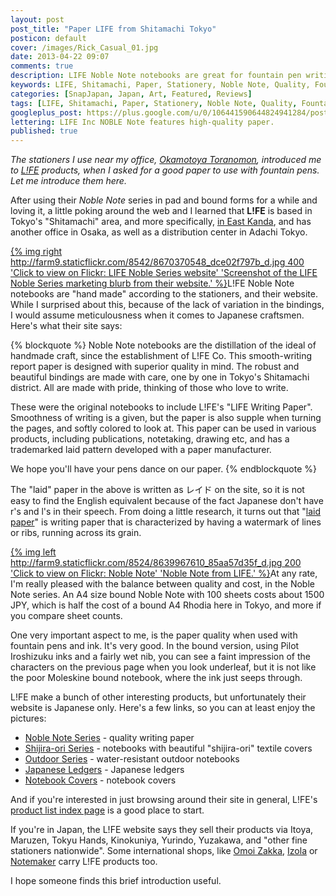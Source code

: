 ```yaml
---
layout: post
post_title: "Paper LIFE from Shitamachi Tokyo"
posticon: default
cover: /images/Rick_Casual_01.jpg
date: 2013-04-22 09:07
comments: true
description: LIFE Noble Note notebooks are great for fountain pen writing, by Rick Cogley.
keywords: LIFE, Shitamachi, Paper, Stationery, Noble Note, Quality, Fountain Pen, Ink
categories: [SnapJapan, Japan, Art, Featured, Reviews]
tags: [LIFE, Shitamachi, Paper, Stationery, Noble Note, Quality, Fountain Pen, Ink]
googleplus_post: https://plus.google.com/u/0/106441590644824941284/posts/E9urCXxCcq1
lettering: LIFE Inc NOBLE Note features high-quality paper.
published: true
---
```


_The stationers I use near my office, [Okamotoya Toranomon][1], introduced me to [L!FE][2] products, when I asked for a good paper to use with fountain pens. Let me introduce them here._

<!--more-->

After using their _Noble Note_ series in pad and bound forms for a while and loving it, a little poking around the web and I learned that __L!FE__ is based in Tokyo's "Shitamachi" area, and more specifically, [in East Kanda](http://goo.gl/maps/tQXI7), and has another office in Osaka, as well as a distribution center in Adachi Tokyo. 

[{% img right http://farm9.staticflickr.com/8542/8670370548_dce02f797b_d.jpg 400 'Click to view on Flickr: LIFE Noble Series website' 'Screenshot of the LIFE Noble Series marketing blurb from their website.' %}](http://www.flickr.com/photos/rickcogley/8670370548)L!FE Noble Note notebooks are "hand made" according to the stationers, and their website. While I surprised about this, because of the lack of variation in the bindings, I would assume meticulousness when it comes to Japanese craftsmen. Here's what their site says: 

{% blockquote %}
Noble Note notebooks are the distillation of the ideal of handmade craft, since the establishment of L!FE Co. This smooth-writing report paper is designed with superior quality in mind. The robust and beautiful bindings are made with care, one by one in Tokyo's Shitamachi district. All are made with pride, thinking of those who love to write.  
  
These were the original notebooks to include L!FE's "LIFE Writing Paper". Smoothness of writing is a given, but the paper is also supple when turning the pages, and softly colored to look at. This paper can be used in various products, including publications, notetaking, drawing etc, and has a trademarked laid pattern developed with a paper manufacturer.  
  
We hope you'll have your pens dance on our paper.
{% endblockquote %} 

The "laid" paper in the above is written as レイド on the site, so it is not easy to find the English equivalent because of the fact Japanese don't have r's and l's in their speech. From doing a little research, it turns out that "[laid paper][7]" is writing paper that is characterized by having a watermark of lines or ribs, running across its grain. 

[{% img left http://farm9.staticflickr.com/8524/8639967610_85aa57d35f_d.jpg 200 'Click to view on Flickr: Noble Note' 'Noble Note from LIFE.' %}](http://www.flickr.com/photos/rickcogley/8639967610)At any rate, I'm really pleased with the balance between quality and cost, in the Noble Note series. An A4 size bound Noble Note with 100 sheets costs about 1500 JPY, which is half the cost of a bound A4 Rhodia here in Tokyo, and more if you compare sheet counts. 

One very important aspect to me, is the paper quality when used with fountain pens and ink. It's very good. In the bound version, using Pilot Iroshizuku inks and a fairly wet nib, you can see a faint impression of the characters on the previous page when you look underleaf, but it is not like the poor Moleskine bound notebook, where the ink just seeps through. 

L!FE make a bunch of other interesting products, but unfortunately their website is Japanese only. Here's a few links, so you can at least enjoy the pictures: 

* [Noble Note Series][8] - quality writing paper
* [Shijira-ori Series][9] - notebooks with beautiful "shijira-ori" textile covers
* [Outdoor Series][10] - water-resistant outdoor notebooks
* [Japanese Ledgers][11] - Japanese ledgers
* [Notebook Covers][12] - notebook covers 

And if you're interested in just browsing around their site in general, L!FE's [product list index page][13] is a good place to start. 

If you're in Japan, the L!FE website says they sell their products via Itoya, Maruzen, Tokyu Hands, Kinokuniya, Yurindo, Yuzakawa, and "other fine stationers nationwide". Some international shops, like [Omoi Zakka][14], [Izola][15] or [Notemaker][16] carry L!FE products too. 

I hope someone finds this brief introduction useful. 

[1]:	http://www.okamotoya.com/ "Okamotoya Toranomon"
[2]:	http://life-st.jp/conts/%25E3%2583%258E%25E3%2583%25BC%25E3%2583%2596%25E3%2583%25AB%25E3%2582%25B7%25E3%2583%25AA%25E3%2583%25BC%25E3%2582%25BA/ "L!FE Noble Note"
[7]:	http://en.wikipedia.org/wiki/Laid_paper "Wikipedia entry for Laid Paper"
[8]:	http://life-st.jp/item/?cat=65 "Noble Series"
[9]:	http://life-st.jp/item/?cat=84 "Shijira-ori Textile Covered Notes"
[10]:	http://life-st.jp/item/?cat=64 "Outdoor water-resistant series notebooks"
[11]:	http://life-st.jp/item/?cat=73 "Japanese Ledgers"
[12]:	http://life-st.jp/item/?cat=51 "Notebook Covers"
[13]:	http://life-st.jp/item/ "List of LIFE products"
[14]:	https://omoionline.com/shop/tag/l!fe/ "Omoi Zakka site"
[15]:	http://www.izola.com/collections/notebooks?page=2 "Izola site"
[16]:	http://notemaker.com/products/life-japanese-paper-notebook-noble-note-a5-grid "Notemaker site"

